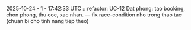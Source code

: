 2025-10-24 - 1 - 17:42:33 UTC :: refactor: UC-12 Dat phong: tao booking, chon phong, thu coc, xac nhan. — fix race-condition nho trong thao tac (chuan bi cho tinh nang tiep theo)
